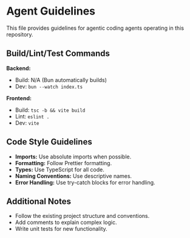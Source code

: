 # Agent Guidelines

This file provides guidelines for agentic coding agents operating in this repository.

## Build/Lint/Test Commands

**Backend:**
- Build: N/A (Bun automatically builds)
- Dev: `bun --watch index.ts`

**Frontend:**
- Build: `tsc -b && vite build`
- Lint: `eslint .`
- Dev: `vite`

## Code Style Guidelines

- **Imports:** Use absolute imports when possible.
- **Formatting:** Follow Prettier formatting.
- **Types:** Use TypeScript for all code.
- **Naming Conventions:** Use descriptive names.
- **Error Handling:** Use try-catch blocks for error handling.

## Additional Notes

- Follow the existing project structure and conventions.
- Add comments to explain complex logic.
- Write unit tests for new functionality.

